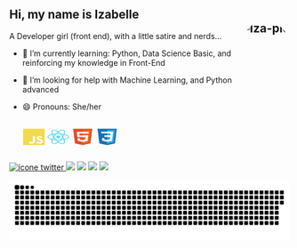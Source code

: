 ## Hi, my name is Izabelle <div> <img align="right" alt="Iza-pic" height="150" style="border-radius:200px;" src="https://mir-s3-cdn-cf.behance.net/project_modules/max_1200/5eeea355389655.59822ff824b72.gif"> </div>
A Developer girl (front end), with a little satire and nerds...
- 🌱 I’m currently learning: Python, Data Science Basic, and reinforcing my knowledge in Front-End
- 🤔 I’m looking for help with Machine Learning, and Python advanced
- 😄 Pronouns: She/her


  <div style="display: inline_block"><br>
  <img align="center" alt="Iza-Js" height="30" width="40" src="https://raw.githubusercontent.com/devicons/devicon/master/icons/javascript/javascript-plain.svg">
  <img align="center" alt="Iza-React" height="30" width="40" src="https://raw.githubusercontent.com/devicons/devicon/master/icons/react/react-original.svg">
  <img align="center" alt="Iza-HTML" height="30" width="40" src="https://raw.githubusercontent.com/devicons/devicon/master/icons/html5/html5-original.svg">
  <img align="center" alt="Iza-CSS" height="30" width="40" src="https://raw.githubusercontent.com/devicons/devicon/master/icons/css3/css3-original.svg">
</div>
  
  ##
  
  <div> 
  <a href="https://twitter.com/aizabellesouza" target="_blank"> <img src="https://img.shields.io/badge/twitter-%230077B5?style=for-the-badge&logo=twitter&logoColor=white" alt="ícone twitter"</a>
 	<a href="https://www.twitch.tv/ysla_hayabusa" target="_blank"><img src="https://img.shields.io/badge/Twitch-9146FF?style=for-the-badge&logo=twitch&logoColor=white" target="_blank"></a>
 <a href="https://docs.microsoft.com/pt-br/users/izabellesouza/" target="_blank"><img src="https://img.shields.io/badge/microsoft-learning-%23E4405F?style=for-the-badge&logo=&logoColor=white"></a>
  <a href="https://www.linkedin.com/in/izabelle-souza" target="_blank"><img src="https://img.shields.io/badge/-LinkedIn-%230077B5?style=for-the-badge&logo=linkedin&logoColor=white" target="_blank"></a>
  <a href="https://discord.com/channels/@me/796496557830045776" target="_blank"><img src="https://img.shields.io/badge/Discord-7289DA?style=for-the-badge&logo=discord&logoColor=white" target="_blank"></a> 
 
  ![Snake animation](https://github.com/izabellesouza/izabellesouza/blob/output/github-contribution-grid-snake.svg)
 
</div>

  
